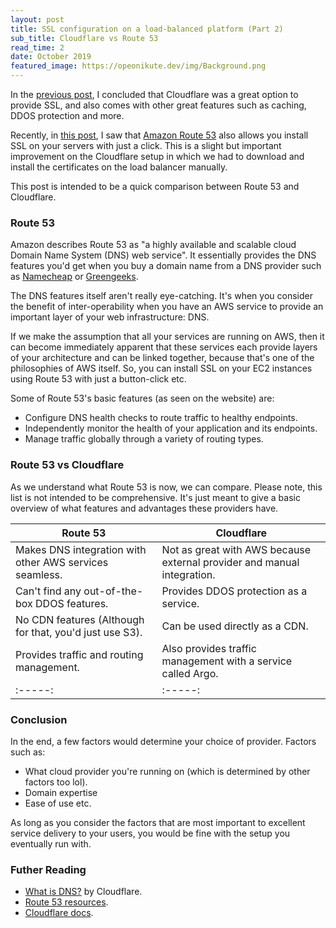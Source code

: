 ```yaml
---
layout: post
title: SSL configuration on a load-balanced platform (Part 2)
sub_title: Cloudflare vs Route 53
read_time: 2
date: October 2019
featured_image: https://opeonikute.dev/img/Background.png
---
```


In the [previous post](/posts/SSL-configuration-on-a-load-balanced-platform), I concluded that Cloudflare was a great option to provide SSL, and also comes with other great features such as caching, DDOS protection and more.

Recently, in [this post](https://medium.com/free-code-camp/distributed-systems-when-you-should-build-them-and-how-to-scale-a-step-by-step-guide-37e76a177218), I saw that [Amazon Route 53](https://aws.amazon.com/route53/) also allows you install SSL on your servers with just a click. This is a slight but important improvement on the Cloudflare setup in which we had to download and install the certificates on the load balancer manually. 

This post is intended to be a quick comparison between Route 53 and Cloudflare.

### Route 53

Amazon describes Route 53 as "a highly available and scalable cloud Domain Name System (DNS) web service". It essentially provides the DNS features you'd get when you buy a domain name from a DNS provider such as [Namecheap](http://namecheap.com) or [Greengeeks](http://greengeeks.com). 

The DNS features itself aren't really eye-catching. It's when you consider the benefit of inter-operability when you have an AWS service to provide an important layer of your web infrastructure: DNS. 

If we make the assumption that all your services are running on AWS, then it can become immediately apparent that these services each provide layers of your architecture and can be linked together, because that's one of the philosophies of AWS itself. So, you can install SSL on your EC2 instances using Route 53 with just a button-click etc. 

Some of Route 53's basic features (as seen on the website) are:

- Configure DNS health checks to route traffic to healthy endpoints.
- Independently monitor the health of your application and its endpoints.
- Manage traffic globally through a variety of routing types.
 
### Route 53 vs Cloudflare
As we understand what Route 53 is now, we can compare. Please note, this list is not intended to be comprehensive. It's just meant to give a basic overview of what features and advantages these providers have.


| Route 53 | Cloudflare | 
|-------|--------|
| Makes DNS integration with other AWS services seamless. | Not as great with AWS because external provider and manual integration. | 
| Can't find any out-of-the-box DDOS features. | Provides DDOS protection as a service. | 
| No CDN features (Although for that, you'd just use S3). | Can be used directly as a CDN. |
| Provides traffic and routing management. | Also provides traffic management with a service called Argo. |
:-----:|:-----:

### Conclusion

In the end, a few factors would determine your choice of provider. Factors such as:

- What cloud provider you're running on (which is determined by other factors too lol).
- Domain expertise
- Ease of use etc.

As long as you consider the factors that are most important to excellent service delivery to your users, you would be fine with the setup you eventually run with.

### Futher Reading

- [What is DNS?](https://www.cloudflare.com/learning/dns/what-is-dns/) by Cloudflare.
- [Route 53 resources](https://aws.amazon.com/route53/resources/).
- [Cloudflare docs](https://developers.cloudflare.com/docs/).